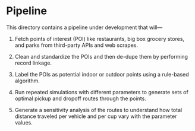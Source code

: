 # Pipeline

This directory contains a pipeline under development that will—

1. Fetch points of interest (POI) like restaurants, big box grocery stores, and parks from third-party APIs and web scrapes.

2. Clean and standardize the POIs and then de-dupe them by performing record linkage.

3. Label the POIs as potential indoor or outdoor points using a rule-based algorithm.

4. Run repeated simulations with different parameters to generate sets of optimal pickup and dropoff routes through the points.

5. Generate a sensitivity analysis of the routes to understand how total distance traveled per vehicle and per cup vary with the parameter values.